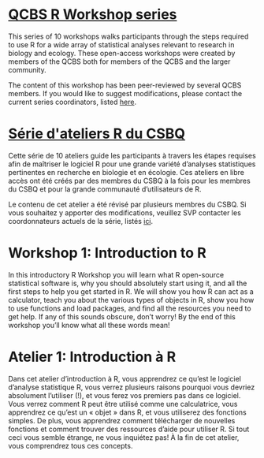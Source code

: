# [QCBS R Workshop series](https://wiki.qcbs.ca/r)

This series of 10 workshops walks participants through the steps required to use R for a wide array of statistical analyses relevant to research in biology and ecology. These open-access workshops were created by members of the QCBS both for members of the QCBS and the larger community.

The content of this workshop has been peer-reviewed by several QCBS members. If you would like to suggest modifications, please contact the current series coordinators, listed [here](https://wiki.qcbs.ca/r).

# [Série d'ateliers R du CSBQ](https://wiki.qcbs.ca/r)

Cette série de 10 ateliers guide les participants à travers les étapes requises afin de maîtriser le logiciel R pour une grande variété d’analyses statistiques pertinentes en recherche en biologie et en écologie. Ces ateliers en libre accès ont été créés par des membres du CSBQ à la fois pour les membres du CSBQ et pour la grande communauté d’utilisateurs de R.

Le contenu de cet atelier a été révisé par plusieurs membres du CSBQ. Si vous souhaitez y apporter des modifications, veuillez SVP contacter les coordonnateurs actuels de la série, listés [ici](https://wiki.qcbs.ca/r).

# Workshop 1: Introduction to R

In this introductory R Workshop you will learn what R open-source statistical software is, why you should absolutely start using it, and all the first steps to help you get started in R. We will show you how R can act as a calculator, teach you about the various types of objects in R, show you how to use functions and load packages, and find all the resources you need to get help. If any of this sounds obscure, don’t worry! By the end of this workshop you’ll know what all these words mean!

# Atelier 1: Introduction à R

Dans cet atelier d’introduction à R, vous apprendrez ce qu’est le logiciel d’analyse statistique R, vous verrez plusieurs raisons pourquoi vous devriez absolument l’utiliser (!), et vous ferez vos premiers pas dans ce logiciel. Vous verrez comment R peut être utilisé comme une calculatrice, vous apprendrez ce qu’est un « objet » dans R, et vous utiliserez des fonctions simples. De plus, vous apprendrez comment télécharger de nouvelles fonctions et comment trouver des ressources d’aide pour utiliser R. Si tout ceci vous semble étrange, ne vous inquiétez pas! À la fin de cet atelier, vous comprendrez tous ces concepts.
